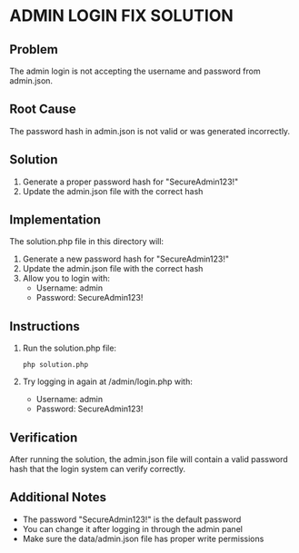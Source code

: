 # ADMIN LOGIN FIX SOLUTION

## Problem
The admin login is not accepting the username and password from admin.json.

## Root Cause
The password hash in admin.json is not valid or was generated incorrectly.

## Solution
1. Generate a proper password hash for "SecureAdmin123!"
2. Update the admin.json file with the correct hash

## Implementation

The solution.php file in this directory will:
1. Generate a new password hash for "SecureAdmin123!"
2. Update the admin.json file with the correct hash
3. Allow you to login with:
   - Username: admin
   - Password: SecureAdmin123!

## Instructions

1. Run the solution.php file:
   ```
   php solution.php
   ```

2. Try logging in again at /admin/login.php with:
   - Username: admin
   - Password: SecureAdmin123!

## Verification

After running the solution, the admin.json file will contain a valid password hash that the login system can verify correctly.

## Additional Notes

- The password "SecureAdmin123!" is the default password
- You can change it after logging in through the admin panel
- Make sure the data/admin.json file has proper write permissions